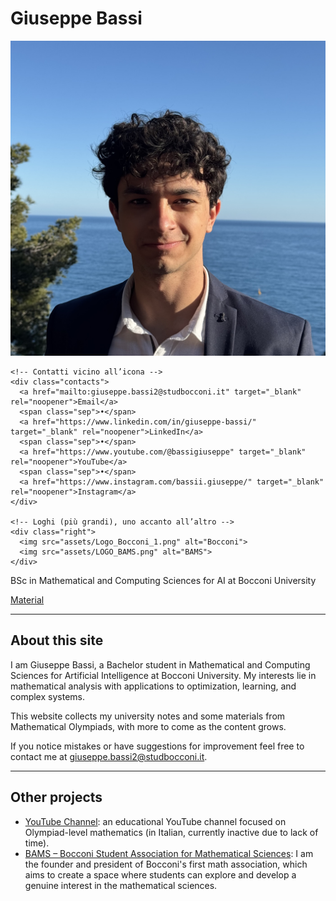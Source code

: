 <!-- TITOLO CENTRATO E GRANDE (senza sottotitolo) -->
<div class="page-title">
  <h1>Giuseppe Bassi</h1>
</div>

<!-- HERO + OVERLAY (avatar, contatti, loghi) -->
<div class="hero-wrap">
  <div class="hero-lake" aria-label="Lake Garda background"></div>

  <div class="overlay-row">
    <!-- Avatar circolare, leggermente più grande -->
    <img class="avatar" src="assets/Giuseppe_Square.jpg" alt="Giuseppe Bassi">

    <!-- Contatti vicino all’icona -->
    <div class="contacts">
      <a href="mailto:giuseppe.bassi2@studbocconi.it" target="_blank" rel="noopener">Email</a>
      <span class="sep">•</span>
      <a href="https://www.linkedin.com/in/giuseppe-bassi/" target="_blank" rel="noopener">LinkedIn</a>
      <span class="sep">•</span>
      <a href="https://www.youtube.com/@bassigiuseppe" target="_blank" rel="noopener">YouTube</a>
      <span class="sep">•</span>
      <a href="https://www.instagram.com/bassii.giuseppe/" target="_blank" rel="noopener">Instagram</a>
    </div>

    <!-- Loghi (più grandi), uno accanto all’altro -->
    <div class="right">
      <img src="assets/Logo_Bocconi_1.png" alt="Bocconi">
      <img src="assets/LOGO_BAMS.png" alt="BAMS">
    </div>
  </div>
</div>

<!-- Sottotitolo in stile LinkedIn: subito sotto il lago, non sovrapposto -->
<p class="headline-subtitle">
  BSc in Mathematical and Computing Sciences for AI at Bocconi University
</p>

<!-- CTA immediatamente sotto, senza riga di separazione -->
<p class="top-cta">
  <a class="md-button md-button--primary md-button--xl" href="notes/">Material</a>
</p>

---

## About this site  

I am Giuseppe Bassi, a Bachelor student in Mathematical and Computing Sciences for Artificial Intelligence at Bocconi University. My interests lie in mathematical analysis with applications to optimization, learning, and complex systems.  

This website collects my university notes and some materials from Mathematical Olympiads, with more to come as the content grows.  

If you notice mistakes or have suggestions for improvement feel free to contact me at [giuseppe.bassi2@studbocconi.it](mailto:giuseppe.bassi2@studbocconi.it).

---

## Other projects  

- [YouTube Channel](https://www.youtube.com/@bassigiuseppe): an educational YouTube channel focused on Olympiad-level mathematics (in Italian, currently inactive due to lack of time).
- [BAMS – Bocconi Student Association for Mathematical Sciences](https://mathematicalsciencesbocconi.org/): I am the founder and president of Bocconi's first math association, which aims to create a space where students can explore and develop a genuine interest in the mathematical sciences.
